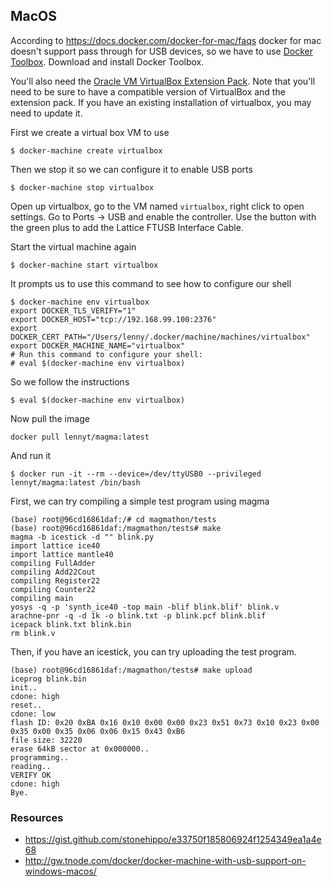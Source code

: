 ## MacOS
According to https://docs.docker.com/docker-for-mac/faqs docker for mac doesn't
support pass through for USB devices, so we have to use [Docker
Toolbox](https://docs.docker.com/toolbox/overview/#ready-to-get-started).
Download and install Docker Toolbox.

You'll also need the [Oracle VM VirtualBox Extension
Pack](https://www.virtualbox.org/wiki/Downloads). Note that you'll need to be
sure to have a compatible version of VirtualBox and the extension pack. If you
have an existing installation of virtualbox, you may need to update it.

First we create a virtual box VM to use
```
$ docker-machine create virtualbox
```

Then we stop it so we can configure it to enable USB ports
```
$ docker-machine stop virtualbox
```

Open up virtualbox, go to the VM named `virtualbox`, right click to open
settings. Go to Ports -> USB and enable the controller. Use the button
with the green plus to add the Lattice FTUSB Interface Cable.

Start the virtual machine again
```
$ docker-machine start virtualbox
```

It prompts us to use this command to see how to configure our shell
```
$ docker-machine env virtualbox
export DOCKER_TLS_VERIFY="1"
export DOCKER_HOST="tcp://192.168.99.100:2376"
export DOCKER_CERT_PATH="/Users/lenny/.docker/machine/machines/virtualbox"
export DOCKER_MACHINE_NAME="virtualbox"
# Run this command to configure your shell:
# eval $(docker-machine env virtualbox)
```

So we follow the instructions
```
$ eval $(docker-machine env virtualbox)
```

Now pull the image
```
docker pull lennyt/magma:latest
```

And run it
```
$ docker run -it --rm --device=/dev/ttyUSB0 --privileged lennyt/magma:latest /bin/bash
```

First, we can try compiling a simple test program using magma
```
(base) root@96cd16861daf:/# cd magmathon/tests
(base) root@96cd16861daf:/magmathon/tests# make
magma -b icestick -d "" blink.py
import lattice ice40
import lattice mantle40
compiling FullAdder
compiling Add22Cout
compiling Register22
compiling Counter22
compiling main
yosys -q -p 'synth_ice40 -top main -blif blink.blif' blink.v
arachne-pnr -q -d 1k -o blink.txt -p blink.pcf blink.blif
icepack blink.txt blink.bin
rm blink.v
```

Then, if you have an icestick, you can try uploading the test program.
```
(base) root@96cd16861daf:/magmathon/tests# make upload
iceprog blink.bin
init..
cdone: high
reset..
cdone: low
flash ID: 0x20 0xBA 0x16 0x10 0x00 0x00 0x23 0x51 0x73 0x10 0x23 0x00 0x35 0x00 0x35 0x06 0x06 0x15 0x43 0xB6
file size: 32220
erase 64kB sector at 0x000000..
programming..
reading..
VERIFY OK
cdone: high
Bye.
```

### Resources
* https://gist.github.com/stonehippo/e33750f185806924f1254349ea1a4e68
* http://gw.tnode.com/docker/docker-machine-with-usb-support-on-windows-macos/
